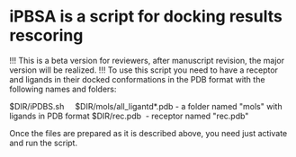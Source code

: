 # iPBSA is a script for docking results rescoring
!!! This is a beta version for reviewers, after manuscript revision, the major version will be realized. !!!
To use this script you need to have a receptor and ligands in their docked conformations in the PDB format with the following names and folders:

$DIR/iPDBS.sh    
$DIR/mols/all_ligantd*.pdb - a folder named "mols" with ligands in PDB format
$DIR/rec.pdb  - receptor named "rec.pdb"  

Once the files are prepared as it is described above, you need just activate and run the script.
